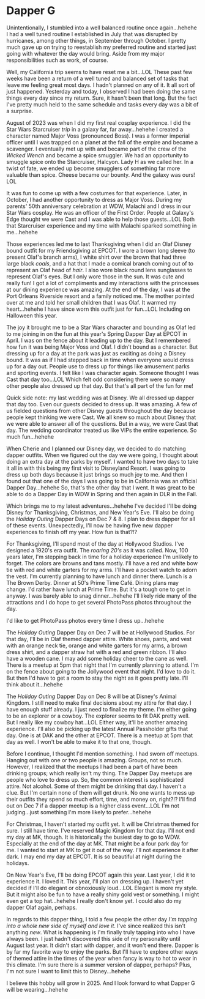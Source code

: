 # Dapper G

Unintentionally, I stumbled into a well balanced routine once again...hehehe I had a well tuned routine I established in July that was disrupted by hurricanes, among other things, in September through October. I pretty much gave up on trying to reestablish my preferred routine and started just going with whatever the day would bring. Aside from my major responsibilities such as work, of course.

Well, my California trip seems to have reset me a bit...LOL These past few weeks have been a return of a well tuned and balanced set of tasks that leave me feeling great most days. I hadn't planned on any of it. It all sort of just happened. Yesterday and today, I observed I had been doing the same things every day since my return. Sure, it hasn't been that long. But the fact I've pretty much held to the same schedule and tasks every day was a bit of a surprise.

August of 2023 was when I did my first real cosplay experience. I did the Star Wars Starcruiser *trip* in a galaxy far, far away...hehehe I created a character named Major Voss (pronounced Boss). I was a former imperial officer until I was trapped on a planet at the fall of the empire and became a scavenger. I eventually met up with and became part of the crew of the *Wicked Wench* and became a spice smuggler. We had an opportunity to smuggle spice onto the Starcruiser, Halcyon. Lady H as we called her. In a twist of fate, we ended up become smugglers of something far more valuable than spice. Cheese became our bounty. And the galaxy was ours! LOL

It was fun to come up with a few costumes for that experience. Later, in October, I had another opportunity to dress as Major Voss. During my parents' 50th anniversary celebration at WDW, Malachi and I dress in our Star Wars cosplay. He was an officer of the First Order. People at Galaxy's Edge thought we were Cast and I was able to help those guests...LOL Both that Starcruiser experience and my time with Malachi sparked something in me...hehehe

Those experiences led me to last Thanksgiving when I did an Olaf Disney bound outfit for my Friendsgiving at EPCOT. I wore a brown long sleeve (to present Olaf's branch arms), I white shirt over the brown that had three large black *coals*, and a hat that I made a comical branch coming out of to represent an Olaf head of *hair*. I also wore black round lens sunglasses to represent Olaf's eyes. But I only wore those in the sun. It was cute and really fun! I got a lot of compliments and my interactions with the princesses at our dining experience was amazing. At the end of the day, I was at the Port Orleans Riverside resort and a family noticed me. The mother pointed over at me and told her small children that I was Olaf. It warmed my heart...hehehe I have since worn this outfit just for fun...LOL Including on Halloween this year.

The joy it brought me to be a Star Wars character and bounding as Olaf led to me joining in on the fun at this year's Spring Dapper Day at EPCOT in April. I was on the fence about it leading up to the day. But I remembered how fun it was being Major Voss and Olaf. I didn't bound as a character. But dressing up for a day at the park was just as exciting as doing a Disney bound. It was as if I had stepped back in time when everyone would dress up for a day out. People use to dress up for things like amusement parks and sporting events. I felt like I was character again. Someone thought I was Cast that day too...LOL Which felt odd considering there were so many other people also dressed up that day. But that's all part of the fun for me!

Quick side note: my last wedding was at Disney. We all dressed up dapper that day too. Even our guests decided to dress up. It was amazing. A few of us fielded questions from other Disney guests throughout the day because people kept thinking we were Cast. We all knew so much about Disney that we were able to answer all of the questions. But in a way, we were Cast that day. The wedding coordinator treated us like VIPs the entire experience. So much fun...hehehe

When Cherie and I planned our Disney day, we decided to do matching dapper outfits. When we figured out the day we were going, I thought about doing an extra day at the parks by myself. I wanted to have two days to take it all in with this being my first visit to Disneyland Resort. I was going to dress up both days because it just brings so much joy to me. And then I found out that one of the days I was going to be in California was an official Dapper Day...hehehe So, that's the other day that I went. It was great to be able to do a Dapper Day in WDW in Spring and then again in DLR in the Fall.

Which brings me to my latest adventures...hehehe I've decided I'll be doing Disney for Thanksgiving, Christmas, and New Year's Eve. I'll also be doing the *Holiday Outing* Dapper Days on Dec 7 & 8. I plan to dress dapper for all of these events. Unexpectedly, I'll now be having five new dapper experiences to finish off my year. How fun is that?!?

For Thanksgiving, I'll spend most of the day at Hollywood Studios. I've designed a 1920's era outfit. The *roaring 20's* as it was called. Now, 100 years later, I'm stepping back in time for a holiday experience I'm unlikely to forget. The colors are browns and tans mostly. I'll have a red and white bow tie with red and white garters for my arms. I'll have a pocket watch to adorn the vest. I'm currently planning to have lunch and dinner there. Lunch is a The Brown Derby. Dinner at 50's Prime Time Café. Dining plans may change. I'd rather have lunch at Prime Time. But it's a tough one to get in anyway. I was barely able to snag dinner...hehehe I'll likely ride many of the attractions and I do hope to get several PhotoPass photos throughout the day.

I'd like to get PhotoPass photos every time I dress up...hehehe

The *Holiday Outing* Dapper Day on Dec 7 will be at Hollywood Studios. For that day, I'll be in Olaf themed dapper attire. White shoes, pants, and vest with an orange neck tie, orange and white garters for my arms, a brown dress shirt, and a dapper straw hat with a red and green ribbon. I'll also have a wooden cane. I may add some holiday cheer to the cane as well. There is a meetup at 5pm that night that I'm currently planning to attend. I'm on the fence about going to the Jollywood event that night. I'd love to do it. But then I'd have to get a room to stay the night as it goes pretty late. I'll think about it...hehehe

The *Holiday Outing* Dapper Day on Dec 8 will be at Disney's Animal Kingdom. I still need to make final decisions about my attire for that day. I have enough stuff already. I just need to finalize my theme. I'm either going to be an explorer or a cowboy. The explorer seems to fit DAK pretty well. But I really like my cowboy hat...LOL Either way, it'll be another amazing experience. I'll also be picking up the latest Annual Passholder gifts that day. One is at DAK and the other at EPCOT. There is a meetup at 5pm that day as well. I won't be able to make it to that one, though.

Before I continue, I thought I'd mention something. I had sworn off meetups. Hanging out with one or two people is amazing. Groups, not so much. However, I realized that the meetups I had been a part of have been drinking groups; which really isn't my thing. The Dapper Day meetups are people who love to dress up. So, the common interest is sophisticated attire. Not alcohol. Some of them might be drinking that day. I haven't a clue. But I'm certain none of them will get drunk. No one wants to mess up their outfits they spend so much effort, time, and money on, right?!? I'll find out on Dec 7 if a dapper meetup is a higher class event...LOL I'm not judging...just something I'm more likely to prefer...hehehe

For Christmas, I haven't started my outfit yet. It will be Christmas themed for sure. I still have time. I've reserved Magic Kingdom for that day. I'll not end my day at MK, though. It is historically the busiest day to go to WDW. Especially at the end of the day at MK. That might be a four park day for me. I wanted to start at MK to get it out of the way. I'll not experience it after dark. I may end my day at EPCOT. It is so beautiful at night during the holidays.

On New Year's Eve, I'll be doing EPCOT again this year. Last year, I did it to experience it. I loved it. This year, I'll plan on dressing up. I haven't yet decided if I'll do elegant or obnoxiously loud...LOL Elegant is more my style. But it might also be fun to have a really shiny gold vest or something. I might even get a top hat...hehehe I really don't know yet. I could also do my dapper Olaf again, perhaps.

In regards to this dapper thing, I told a few people the other day *I'm tapping into a whole new side of myself and love it*. I've since realized this isn't anything *new*. What is happening is I'm finally truly tapping into who I have always been. I just hadn't discovered this side of my personality until August last year. It didn't start with dapper, and it won't end there. Dapper is by far my favorite way to enjoy the parks. But I'll have to explore other ways of themed attire in the times of the year when fancy is way to hot to wear in this climate. I'm sure there is a summer version of dapper, perhaps? Plus, I'm not sure I want to limit this to Disney...hehehe

I believe this hobby will grow in 2025. And I look forward to what Dapper G will be wearing...hehehe